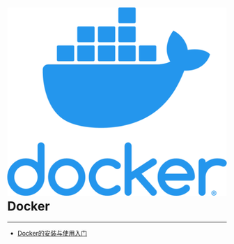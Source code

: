 # ![Docker](./images/logo.png ":size=100") Docker

---

- [Docker的安装与使用入门](/repository/Tools/Docker/docs/Docker的安装与使用入门.md#Docker的安装与使用入门)